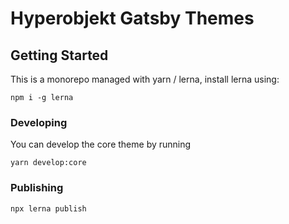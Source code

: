 # Hyperobjekt Gatsby Themes

## Getting Started

This is a monorepo managed with yarn / lerna, install lerna using:

```
npm i -g lerna
```

### Developing

You can develop the core theme by running

```
yarn develop:core
```

### Publishing

```
npx lerna publish
```
